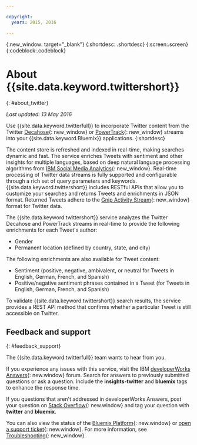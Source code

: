 ```yaml
---

copyright:
  years: 2015, 2016

---
```


{:new_window: target="_blank"}
{:shortdesc: .shortdesc}
{:screen:.screen}
{:codeblock:.codeblock}

# About {{site.data.keyword.twittershort}}
{: #about_twitter}

*Last updated: 13 May 2016*

Use {{site.data.keyword.twitterfull}} to incorporate Twitter content from the Twitter [Decahose](http://support.gnip.com/apis/firehose/overview.html){: new_window} or [PowerTrack](http://support.gnip.com/apis/powertrack/overview.html){: new_window} streams into your {{site.data.keyword.Bluemix}} applications.
{:shortdesc}

The content store is refreshed and indexed in real-time, making searches dynamic and fast. The service enriches Tweets with sentiment and other insights for multiple languages, based on deep natural language processing algorithms from [IBM Social Media Analytics](http://www.ibm.com/software/products/en/social-media-analytics/){: new_window}. Real-time processing of Twitter data streams is fully supported and configurable through a rich set of query parameters and keywords. {{site.data.keyword.twittershort}} includes RESTful APIs that allow you to customize your searches and returns Tweets and enrichments in JSON format. Returned Tweets adhere to the [Gnip Activity Stream](http://support.gnip.com/sources/twitter/data_format.html){: new_window} format for Twitter data.

The {{site.data.keyword.twittershort}} service analyzes the Twitter Decahose and PowerTrack streams in real-time to provide the following enrichments for each Tweet's author:
* Gender
* Permanent location (defined by country, state, and city)

The following enrichments are also available for Tweet content:

* Sentiment (positive, negative, ambivalent, or neutral for Tweets in English, German, French, and Spanish)
* Positive/negative sentiment phrases contained in a Tweet (for Tweets in English, German, French, and Spanish)

To validate {{site.data.keyword.twittershort}} search results, the service provides a REST API method that confirms whether a particular Tweet is still accessible on Twitter. 

## Feedback and support 
{: #feedback_support}

The {{site.data.keyword.twitterfull}} team wants to hear from you.

If you experience any issues with this service, visit the 
IBM [developerWorks Answers](https://developer.ibm.com/answers/topics/insights-twitter/?smartspace=bluemix){: new.window} forum. Search for answers to previously submitted questions or ask a question. 
Include the **insights-twitter** and **bluemix** tags to enhance the response time.

If you questions that aren't addressed in developerWorks Answers, post your question on 
[Stack Overflow](http://stackoverflow.com/search?q=twitter+bluemix){: new.window} and tag your question with **twitter** and **bluemix**.

You can also view the status of the [Bluemix Platform](https://developer.ibm.com/bluemix/support/#status){: new.window} 
or [open a support ticket](https://cloudoe.support.ibmcloud.com/ics/support/default.asp?deptid=31036&offering=ibmbluemix){: new.window}. For more information, see [Troubleshooting](https://console.{DomainName}/docs/troubleshoot/troubleshoot.html){: new_window}.
